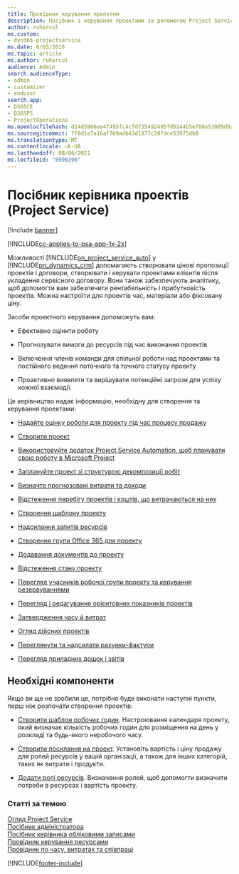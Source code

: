 ```yaml
---
title: Провідник керування проектом
description: Посібник з керування проектами за допомогою Project Service
author: ruhercul
ms.custom:
- dyn365-projectservice
ms.date: 8/03/2018
ms.topic: article
ms.author: ruhercul
audience: Admin
search.audienceType:
- admin
- customizer
- enduser
search.app:
- D365CE
- D365PS
- ProjectOperations
ms.openlocfilehash: d24d3966ee4f495fc4cfdf35492495fd0244b5ef08e53005d8ac4a854cd7cce5
ms.sourcegitcommit: 7f8d1e7a16af769adb43d1877c28fdce53975db8
ms.translationtype: MT
ms.contentlocale: uk-UA
ms.lasthandoff: 08/06/2021
ms.locfileid: "6998396"
---
```

# <a name="project-manager-guide-project-service"></a>Посібник керівника проектів (Project Service)

[!include [banner](../includes/psa-now-project-operations.md)]

[!INCLUDE[cc-applies-to-psa-app-1x-2x](../includes/cc-applies-to-psa-app-1x-2x.md)]

Можливості [!INCLUDE[pn_project_service_auto](../includes/pn-project-service-auto.md)] у [!INCLUDE[pn_dynamics_crm](../includes/pn-dynamics-crm.md)] допомагають створювати цінові пропозиції проектів і договори, створювати і керувати проектами клієнтів після укладення сервісного договору. Вони також забезпечують аналітику, щоб допомогти вам забезпечити рентабельність і прибутковість проектів. Можна настроїти для проектів час, матеріали або фіксовану ціну.  
  
 Засоби проектного керування допоможуть вам:  
  
-   Ефективно оцінити роботу  
  
-   Прогнозувати вимоги до ресурсів під час виконання проектів  
  
-   Включення членів команди для спільної роботи над проектами та постійного ведення поточного та точного статусу проекту  
  
-   Проактивно виявляти та вирішувати потенційні загрози для успіху кожної взаємодії.  
  
Це керівництво надає інформацію, необхідну для створення та керування проектами:  
  
-   [Надайте оцінку роботи для проекту під час процесу продажу](../psa/provide-estimates-project-during-sales-process.md)  
  
-   [Створити проект](../psa/create-project.md)  
  
-   [Використовуйте додаток Project Service Automation, щоб планувати свою роботу в Microsoft Project](../psa/add-plan-work-microsoft-project.md)  
  
-   [Заплануйте проект зі структурою декомпозиції робіт](../psa/schedule-project-work-breakdown-structure.md)  
  
-   [Визначте прогнозовані витрати та доходи](../psa/determine-project-cost-revenue-estimates.md)  
  
-   [Відстеження перебігу проектів і коштів, що витрачаються на них](../psa/track-project-progress-cost.md)  
  
-   [Створення шаблону проекту](../psa/create-project-template.md)  
  
-   [Надсилання запитів ресурсів](../psa/submit-resource-requests.md)  
  
-   [Створення групи Office 365 для проекту](../psa/create-office-365-group-project.md)  
  
-   [Додавання документів до проекту](../psa/add-documents-project.md)  
  
-   [Відстеження стану проекту](../psa/track-project-status.md)  
  
-   [Перегляд учасників робочої групи проекту та керування резервуваннями](../psa/view-project-team-members-manage-bookings.md)  
  
-   [Перегляд і редагування орієнтовних показників проектів](../psa/view-edit-project-estimates.md)  
  
-   [Затвердження часу й витрат](../psa/approve-time-expenses.md)  
  
-   [Огляд дійсних проектів](../psa/review-project-actuals.md)  
  
-   [Переглянути та надсилати рахунки-фактури](../psa/view-send-invoices.md)  
  
-   [Перегляд приладних дощок і звітів](../psa/view-dashboards-reports.md)  
  
## <a name="prerequisites"></a>Необхідні компоненти  
 Якщо ви ще не зробили це, потрібно буде виконати наступні пункти, перш ніж розпочати створення проектів:  
  
-   [Створити шаблон робочих годин](../psa/create-work-hours-template.md). Настроювання календаря проекту, який визначає кількість робочих годин для розміщення на день у розкладі та будь-якого неробочого часу.  
  
-   [Створити посилання на проект](../psa/create-price-list.md). Установіть вартість і ціну продажу для ролей ресурсів у вашій організації, а також для інших категорій, таких як витрати і продукти.  
  
-   [Додати ролі ресурсів](../psa/add-resource-roles.md). Визначення ролей, щоб допомогти визначити потреби в ресурсах і вартість проекту.  
  
### <a name="see-also"></a>Статті за темою  
 [Огляд Project Service](../psa/overview.md)   
 [Посібник адміністратора](../psa/admin-guide.md)   
 [Посібник керівника обліковими записами](../psa/account-manager-guide.md)   
 [Провідник керування ресурсами](../psa/resource-manager-guide.md)   
 [Провідник по часу, витратах та співпраці](../psa/time-expense-collaboration-guide.md)



[!INCLUDE[footer-include](../includes/footer-banner.md)]